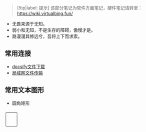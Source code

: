 > [!tip|label: 提示]
> 该部分笔记为软件方面笔记，硬件笔记请转至：https://wiki.virtualbing.fun/

* 无畏来源于无知。
* 弱小和无知，不是生存的障碍，傲慢才是。
* 路漫漫其修远兮，吾将上下而求索。

## 常用连接

- [docsify文件下载](Web/docsify/项目配置/文件下载/README.md)
- [局域网文件传输](实践积累/局域网文件传输/README.md)

## 常用文本图形

* 圆角矩形

```txt
╭────╮
│    │
│    │
╰────╯
```
